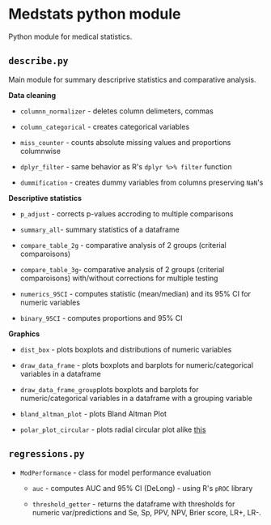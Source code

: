 # Medstats python module

Python module for medical statistics. 



## `describe.py`

Main module for summary descriprive statistics and comparative analysis.

**Data cleaning**

- `columnn_normalizer` - deletes column delimeters, commas

- `column_categorical` - creates categorical variables

- `miss_counter` - counts absolute missing values and proportions columnwise

- `dplyr_filter` - same behavior as R's `dplyr %>% filter` function

- `dummification` - creates dummy variables from columns preserving `NaN`'s

**Descriptive statistics**

- `p_adjust` - corrects p-values accroding to multiple comparisons

- `summary_all`- summary statistics of a dataframe

- `compare_table_2g` - comparative analysis of 2 groups (criterial comparoisons)

- `compare_table_3g`- comparative analysis of 2 groups (criterial comparoisons) with/without corrections for multiple testing

- `numerics_95CI` - computes statistic (mean/median) and its 95% CI for numeric variables

- `binary_95CI` - computes proportions and 95% CI 

**Graphics**

- `dist_box` - plots boxplots and distributions of numeric variables

- `draw_data_frame` - plots boxplots and barplots for numeric/categorical variables in a dataframe

- `draw_data_frame_group`plots boxplots and barplots for numeric/categorical variables in a dataframe with a grouping variable

- `bland_altman_plot` - plots Bland Altman Plot

- `polar_plot_circular` - plots radial circular plot alike [this](https://i.stack.imgur.com/w5TtL.png)



## `regressions.py`

- `ModPerformance` - class for model performance evaluation
  
  - `auc` - computes AUC and 95% CI (DeLong) - using R's `pROC` library
  
  - `threshold_getter` - returns the dataframe with thresholds for numeric var/predictions and Se, Sp, PPV, NPV, Brier score, LR+, LR-.
